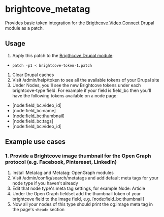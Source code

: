 # brightcove_metatag
Provides basic token integration for the [Brigthcove Video Connect](https://www.drupal.org/project/brightcove) Drupal module as a patch.

## Usage
1. Apply this patch to the [Brigthcove Drupal module](https://www.drupal.org/project/brightcove):
  * `patch -p1 < brightcove-token-1.patch`
1. Clear Drupal caches
1. Visit /admin/help/token to see all the available tokens of your Drupal site
1. Under Nodes, you'll see the new Brightcove tokens under each brightcove-type field. For example if your field is field_bc then you'll have the following tokens available on a node page:
  * [node:field_bc:video_id]
  * [node:field_bc:name]
  * [node:field_bc:thumbnail]
  * [node:field_bc:tags]
  * [node:field_bc:video_id]

## Example use cases

### 1. Provide a Brightcove image thumbnail for the Open Graph protocol (e.g. Facebook, Pintereset, LinkedIn)
1. Install Metatag and Metatag: OpenGraph modules
1. Visit /admin/config/search/metatags and add default meta tags for your node type if you haven't already
1. Edit that node type's meta tag settings, for example Node: Article
1. Under the Open Graph fieldset add the thumbnail token of your brightcove field to the Image field, e.g. [node:field_bc:thumbnail]
1. Now all your nodes of this type should print the og:image meta tag in the page's `<head>` section
